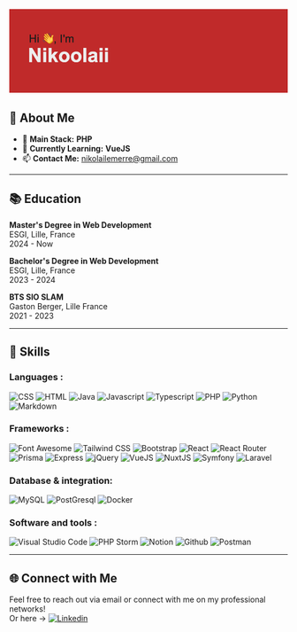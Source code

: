 <div align="center"><img src = "header.png"/>
</div>

## 🌟 About Me

- 🔭 **Main Stack:** **PHP**
- 🌱 **Currently Learning:** **VueJS**
- 📫 **Contact Me:** [nikolailemerre@gmail.com](mailto:nikolailemerre@gmail.com)

---

## 📚 Education

**Master's Degree in Web Development**  
ESGI, Lille, France  
2024 - Now

**Bachelor's Degree in Web Development**  
ESGI, Lille, France  
2023 - 2024

**BTS SIO SLAM**  
Gaston Berger, Lille France  
2021 - 2023

---

## 💼 Skills

### Languages :
![CSS](https://img.shields.io/badge/CSS-239120?style=flat&logo=css3&logoColor=white)
![HTML](https://img.shields.io/badge/HTML-239120?style=flat&logo=html5&logoColor=white)
![Java](https://img.shields.io/badge/Java-ED8B00?style=flat&logo=openjdk&logoColor=white)
![Javascript](https://img.shields.io/badge/JavaScript-323330?style=flat&logo=javascript&logoColor=F7DF1E)
![Typescript](https://img.shields.io/badge/TypeScript-007ACC?style=flat&logo=typescript&logoColor=white) 
![PHP](https://img.shields.io/badge/PHP-777BB4?style=flat&logo=php&logoColor=white)
![Python](https://img.shields.io/badge/Python-3776AB?style=flat&logo=python&logoColor=white)
![Markdown](https://img.shields.io/badge/Markdown-000000?style=flat&logo=markdown&logoColor=white)

### Frameworks : 
![Font Awesome](https://img.shields.io/badge/Font_Awesome-339AF0?style=flat&logo=fontawesome&logoColor=white) 
![Tailwind CSS](https://img.shields.io/badge/Tailwind_CSS-38B2AC?style=flat&logo=tailwind-css&logoColor=white) 
![Bootstrap](https://img.shields.io/badge/Bootstrap-563D7C?style=flat&logo=bootstrap&logoColor=white) 
![React](https://img.shields.io/badge/React-20232A?style=flat&logo=react&logoColor=61DAFB) 
![React Router](https://img.shields.io/badge/React_Router-CA4245?style=flat&logo=react-router&logoColor=white) 
![Prisma](https://img.shields.io/badge/Prisma-3982CE?style=flat&logo=Prisma&logoColor=white) 
![Express](https://img.shields.io/badge/Express%20Js-404D59?style=flat&logo=express) 
![jQuery](https://img.shields.io/badge/jQuery-0769AD?style=flat&logo=jquery&logoColor=white) 
![VueJS](https://img.shields.io/badge/Vue%20Js-35495E?style=flat&logo=vuedotjs&logoColor=4FC08D) 
![NuxtJS](https://img.shields.io/badge/Nuxt%20Js-00C58E?style=flat&logo=nuxtdotjs&logoColor=white) 
![Symfony](https://img.shields.io/badge/Symfony-000000?style=flat&logo=Symfony&logoColor=white) 
![Laravel](https://img.shields.io/badge/Laravel-FF2D20?style=flat&logo=laravel&logoColor=white)

### Database & integration: 
![MySQL](https://img.shields.io/badge/MySQL-005C84?style=flat&logo=mysql&logoColor=white)
![PostGresql](https://img.shields.io/badge/postgresql-4169e1?style=flat&logo=postgresql&logoColor=white)
![Docker](https://img.shields.io/badge/Docker-2CA5E0?style=flat&logo=docker&logoColor=white)

### Software and tools : 
![Visual Studio Code](https://img.shields.io/badge/Visual_Studio_Code-0078D4?style=flat&logo=visual%20studio%20code&logoColor=) 
![PHP Storm](https://img.shields.io/badge/Jetbrain-000000?style=flat&logo=JetBrains&logoColor=white) 
![Notion](https://img.shields.io/badge/Notion-000000?style=flat&logo=notion&logoColor=white) 
![Github](https://img.shields.io/badge/GitHub-100000?style=flat&logo=github&logoColor=white) 
![Postman](https://img.shields.io/badge/Postman-FF6C37?style=flat&logo=Postman&logoColor=white)

---

## 🌐 Connect with Me

Feel free to reach out via email or connect with me on my professional networks!  
Or here -> [![Linkedin](https://img.shields.io/badge/LinkedIn-0077B5?style=flat&logo=linkedin&logoColor=white)](https://www.linkedin.com/in/nikolai-lemerre/)

